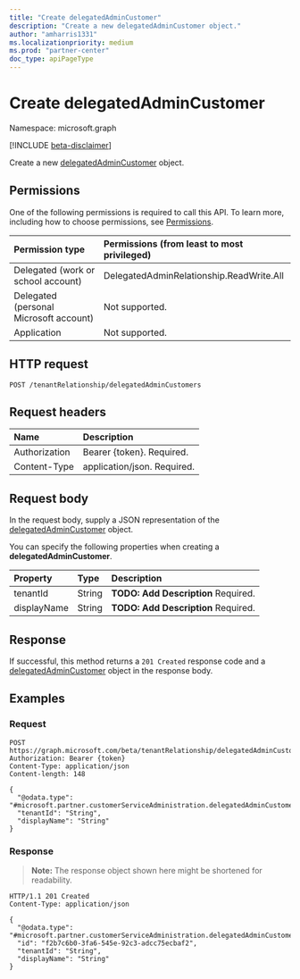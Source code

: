 ```yaml
---
title: "Create delegatedAdminCustomer"
description: "Create a new delegatedAdminCustomer object."
author: "amharris1331"
ms.localizationpriority: medium
ms.prod: "partner-center"
doc_type: apiPageType
---
```


# Create delegatedAdminCustomer
Namespace: microsoft.graph

[!INCLUDE [beta-disclaimer](../../includes/beta-disclaimer.md)]

Create a new [delegatedAdminCustomer](../resources/delegatedadmincustomer.md) object.

## Permissions
One of the following permissions is required to call this API. To learn more, including how to choose permissions, see [Permissions](/graph/permissions-reference).

|Permission type|Permissions (from least to most privileged)|
|:---|:---|
|Delegated (work or school account)| DelegatedAdminRelationship.ReadWrite.All |
|Delegated (personal Microsoft account)| Not supported. |
|Application| Not supported. |

## HTTP request

<!-- {
  "blockType": "ignored"
}
-->
``` http
POST /tenantRelationship/delegatedAdminCustomers
```

## Request headers
|Name|Description|
|:---|:---|
|Authorization|Bearer {token}. Required.|
|Content-Type|application/json. Required.|

## Request body
In the request body, supply a JSON representation of the [delegatedAdminCustomer](../resources/delegatedadmincustomer.md) object.

You can specify the following properties when creating a **delegatedAdminCustomer**.

|Property|Type|Description|
|:---|:---|:---|
|tenantId|String|**TODO: Add Description** Required.|
|displayName|String|**TODO: Add Description** Required.|



## Response

If successful, this method returns a `201 Created` response code and a [delegatedAdminCustomer](../resources/delegatedadmincustomer.md) object in the response body.

## Examples

### Request
<!-- {
  "blockType": "request",
  "name": "create_delegatedadmincustomer_from_"
}
-->
``` http
POST https://graph.microsoft.com/beta/tenantRelationship/delegatedAdminCustomers
Authorization: Bearer {token}
Content-Type: application/json
Content-length: 148

{
  "@odata.type": "#microsoft.partner.customerServiceAdministration.delegatedAdminCustomer",
  "tenantId": "String",
  "displayName": "String"
}
```


### Response
>**Note:** The response object shown here might be shortened for readability.
<!-- {
  "blockType": "response",
  "truncated": true,
  "@odata.type": "microsoft.partner.customerServiceAdministration.delegatedAdminCustomer"
}
-->
``` http
HTTP/1.1 201 Created
Content-Type: application/json

{
  "@odata.type": "#microsoft.partner.customerServiceAdministration.delegatedAdminCustomer",
  "id": "f2b7c6b0-3fa6-545e-92c3-adcc75ecbaf2",
  "tenantId": "String",
  "displayName": "String"
}
```

